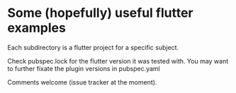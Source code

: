 # Some (hopefully) useful flutter examples

Each subdirectory is a flutter project for a specific subject.

Check pubspec.lock for the flutter version it was tested with. You may want to further fixate the plugin versions in pubspec.yaml

Comments welcome (issue tracker at the moment).
